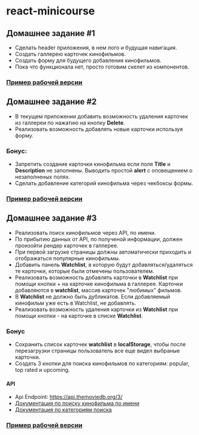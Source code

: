 # react-minicourse

## Домашнее задание #1

- Сделать header приложения, в нем лого и будущая навигация.
- Создать галлерею карточек кинофильмов.
- Создать форму для будущего добавления кинофильмов.
- Пока что функционала нет, просто готовим скелет из компонентов.

### [Пример рабочей версии](https://axzerk.github.io/react-minicourse/hw-01/)

## Домашнее задание #2

- В текущем приложении добавить возможность удаления карточек из галлереи по нажатию на кнопку **Delete**.
- Реализовать возможность добавлять новые карточки используя форму.

### **Бонус:**

- Запретить создание карточки кинофильма если поля **Title** и **Description** не заполнены. Выводить простой **alert** с оповещением о незаполненых полях.
- Сделать добавление категорий кинофильма через чекбоксы формы.

### [Пример рабочей версии](https://axzerk.github.io/react-minicourse/hw-02/)

## Домашнее задание #3

- Реализовать поиск кинофильмов через API, по имени.
- По прибытию данных от API, по полученой информации, должен произойти рендер карточек в галлерее.
- При первой загрузке страницы должны автоматически приходить и отображаться популярные кинофильмы.
- Добавить панель **Watchlist**, в которую будут добавляться/удаляться
 те карточки, которые были отмечены пользователем.
- Реализовать возможность добавлять карточки в **Watchlist** при помощи кнопки + на карточке кинофильма в галлерее. Карточки добавляются в **watchlist**, массив карточек "любимых" фильмов.
- В **Watchlist** не должно быть дубликатов. Если добавляемый кинофильм
  уже есть в Watchlist,  не добавлять.
- Реализовать возможность удаления карточки из **Watchlist** при помощи
  кнопки - на карточке в списке **Watchlist**.

### **Бонус**

- Сохранить список карточек **watchlist** в **localStorage**, чтобы после перезагрузки  страницы пользователь все еще видел выбраные карточки.
- Создать 3 кнопки для поиска кинофильмов по категориям: popular, top rated и upcoming.

#### API

- Api Endpoint: https://api.themoviedb.org/3/
- [Документация по поиску кинофильма по имени](https://developers.themoviedb.org/3/search/search-movies)
- [Документация по категориям поиска](https://developers.themoviedb.org/3/tv)

### [Пример рабочей версии](https://axzerk.github.io/react-minicourse/hw-03/)
